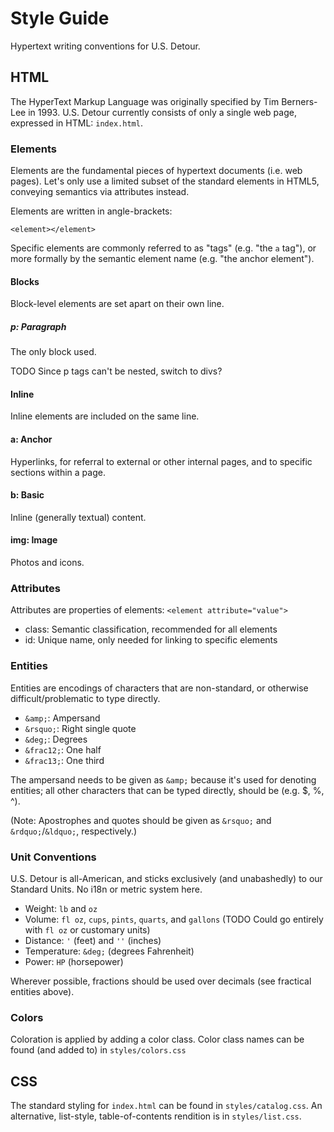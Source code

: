 # Style Guide

Hypertext writing conventions for U.S. Detour.

## HTML

The HyperText Markup Language was originally specified by Tim Berners-Lee in 1993.
U.S. Detour currently consists of only a single web page, expressed in HTML: `index.html`.

### Elements

Elements are the fundamental pieces of hypertext documents (i.e. web pages).
Let's only use a limited subset of the standard elements in HTML5,
conveying semantics via attributes instead.

Elements are written in angle-brackets:

`<element></element>`

Specific elements are commonly referred to as "tags" (e.g. "the `a` tag"),
or more formally by the semantic element name (e.g. "the anchor element").

#### Blocks

Block-level elements are set apart on their own line.

##### p: Paragraph

The only block used.

TODO Since p tags can't be nested, switch to divs?

#### Inline

Inline elements are included on the same line.

#### a: Anchor

Hyperlinks, for referral to external or other internal pages,
and to specific sections within a page.

#### b: Basic

Inline (generally textual) content.

#### img: Image

Photos and icons.

### Attributes

Attributes are properties of elements: `<element attribute="value">`

* class: Semantic classification, recommended for all elements
* id: Unique name, only needed for linking to specific elements

### Entities

Entities are encodings of characters that are non-standard, or otherwise difficult/problematic to type directly.

* `&amp;`: Ampersand
* `&rsquo;`: Right single quote
* `&deg;`: Degrees
* `&frac12;`: One half
* `&frac13;`: One third

The ampersand needs to be given as `&amp;` because it's used for denoting entities;
all other characters that can be typed directly, should be (e.g. $, %, ^).

(Note: Apostrophes and quotes should be given as `&rsquo;` and `&rdquo;`/`&ldquo;`, respectively.)

### Unit Conventions

U.S. Detour is all-American, and sticks exclusively (and unabashedly) to our Standard Units. 
No i18n or metric system here.

* Weight: `lb` and `oz`
* Volume: `fl oz`, `cups`, `pints`, `quarts`, and `gallons` (TODO Could go entirely with `fl oz` or customary units)
* Distance: `'` (feet) and `''` (inches)
* Temperature: `&deg;` (degrees Fahrenheit)
* Power: `HP` (horsepower)

Wherever possible, fractions should be used over decimals (see fractical entities above).

### Colors

Coloration is applied by adding a color class.
Color class names can be found (and added to) in `styles/colors.css`

## CSS

The standard styling for `index.html` can be found in `styles/catalog.css`.
An alternative, list-style, table-of-contents rendition is in `styles/list.css`.
